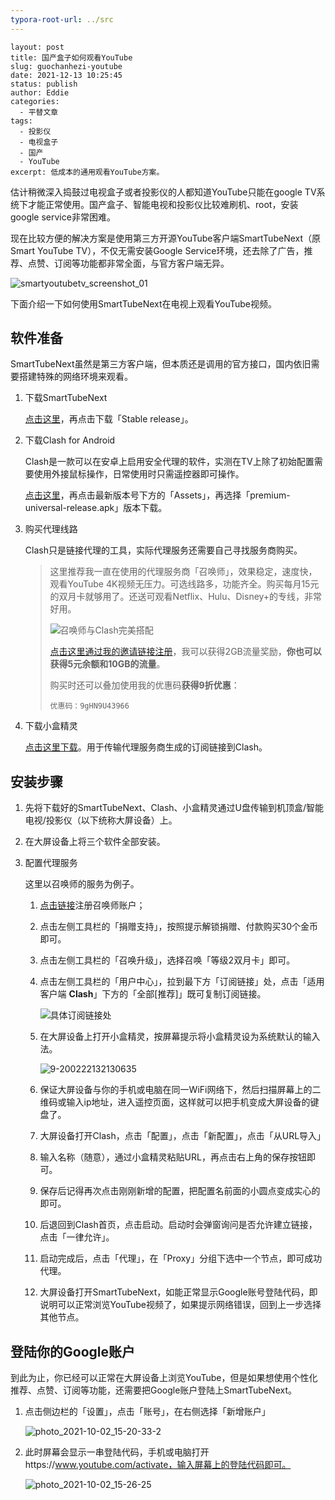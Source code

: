 ```yaml
---
typora-root-url: ../src
---
```


```
layout: post
title: 国产盒子如何观看YouTube
slug: guochanhezi-youtube
date: 2021-12-13 10:25:45
status: publish
author: Eddie
categories: 
  - 平替文章
tags:
  - 投影仪
  - 电视盒子
  - 国产
  - YouTube
excerpt: 低成本的通用观看YouTube方案。
```

估计稍微深入捣鼓过电视盒子或者投影仪的人都知道YouTube只能在google TV系统下才能正常使用。国产盒子、智能电视和投影仪比较难刷机、root，安装google service非常困难。

现在比较方便的解决方案是使用第三方开源YouTube客户端SmartTubeNext（原Smart YouTube TV），不仅无需安装Google Service环境，还去除了广告，推荐、点赞、订阅等功能都非常全面，与官方客户端无异。

![smartyoutubetv_screenshot_01](./images/smartyoutubetv_screenshot_01.jpg)

下面介绍一下如何使用SmartTubeNext在电视上观看YouTube视频。

## 软件准备

SmartTubeNext虽然是第三方客户端，但本质还是调用的官方接口，国内依旧需要搭建特殊的网络环境来观看。

1. 下载SmartTubeNext

   [点击这里](https://smartyoutubetv.github.io/#releases-section)，再点击下载「Stable release」。

2. 下载Clash for Android

   Clash是一款可以在安卓上启用安全代理的软件，实测在TV上除了初始配置需要使用外接鼠标操作，日常使用时只需遥控器即可操作。

   [点击这里](https://github.com/Kr328/ClashForAndroid/releases)，再点击最新版本号下方的「Assets」，再选择「premium-universal-release.apk」版本下载。

3. 购买代理线路

   Clash只是链接代理的工具，实际代理服务还需要自己寻找服务商购买。

   > 这里推荐我一直在使用的代理服务商「召唤师」，效果稳定，速度快，观看YouTube 4K视频无压力。可选线路多，功能齐全。购买每月15元的双月卡就够用了。还送可观看Netflix、Hulu、Disney+的专线，非常好用。
   >
   > ![召唤师与Clash完美搭配](./images/image-20211213105302872.png)
   >
   > [点击这里通过我的邀请链接注册](https://zhs.center/auth/register?code=43966i2AjGQX)，我可以获得2GB流量奖励，**你也可以获得5元余额和10GB的流量**。
   >
   > 购买时还可以叠加使用我的优惠码**获得9折优惠**：
   >
   > ```
   > 优惠码：9gHN9U43966
   > ```

4. 下载小盒精灵

   [点击这里下载](http://down.znds.com/apk/app/2020/0222/7414.html)。用于传输代理服务商生成的订阅链接到Clash。

## 安装步骤

1. 先将下载好的SmartTubeNext、Clash、小盒精灵通过U盘传输到机顶盒/智能电视/投影仪（以下统称大屏设备）上。

2. 在大屏设备上将三个软件全部安装。

3. 配置代理服务

   这里以召唤师的服务为例子。

   1. [点击链接](https://zhs.center/auth/register?code=43966i2AjGQX)注册召唤师账户；

   2. 点击左侧工具栏的「捐赠支持」，按照提示解锁捐赠、付款购买30个金币即可。

   3. 点击左侧工具栏的「召唤升级」，选择召唤「等级2双月卡」即可。

   4. 点击左侧工具栏的「用户中心」，拉到最下方「订阅链接」处，点击「适用客户端 **Clash**」下方的「全部[推荐]」既可复制订阅链接。

      ![具体订阅链接处](./images/image-20211213110846480.png)

   5. 在大屏设备上打开小盒精灵，按屏幕提示将小盒精灵设为系统默认的输入法。

      ![9-200222132130635](./images/9-200222132130635.jpg)

   6. 保证大屏设备与你的手机或电脑在同一WiFi网络下，然后扫描屏幕上的二维码或输入ip地址，进入遥控页面，这样就可以把手机变成大屏设备的键盘了。

   7. 大屏设备打开Clash，点击「配置」，点击「新配置」，点击「从URL导入」

   8. 输入名称（随意），通过小盒精灵粘贴URL，再点击右上角的保存按钮即可。

   9. 保存后记得再次点击刚刚新增的配置，把配置名前面的小圆点变成实心的即可。

   10. 后退回到Clash首页，点击启动。启动时会弹窗询问是否允许建立链接，点击「一律允许」。

   11. 启动完成后，点击「代理」，在「Proxy」分组下选中一个节点，即可成功代理。

   12. 大屏设备打开SmartTubeNext，如能正常显示Google账号登陆代码，即说明可以正常浏览YouTube视频了，如果提示网络错误，回到上一步选择其他节点。

## 登陆你的Google账户

到此为止，你已经可以正常在大屏设备上浏览YouTube，但是如果想使用个性化推荐、点赞、订阅等功能，还需要把Google账户登陆上SmartTubeNext。

1. 点击侧边栏的「设置」，点击「账号」，在右侧选择「新增账户」

   ![photo_2021-10-02_15-20-33-2](/images/photo_2021-10-02_15-20-33-2.jpg)

2. 此时屏幕会显示一串登陆代码，手机或电脑打开https://www.youtube.com/activate，输入屏幕上的登陆代码即可。

   ![photo_2021-10-02_15-26-25](./images/photo_2021-10-02_15-26-25.jpg)